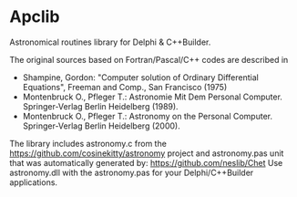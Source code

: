 # Apclib
Astronomical routines library for Delphi &amp; C++Builder.


The original sources based on Fortran/Pascal/C++ codes are described in
  - Shampine, Gordon: "Computer solution of Ordinary Differential Equations",
    Freeman and Comp., San Francisco (1975)
  - Montenbruck O., Pfleger T.: Astronomie Mit Dem Personal Computer.
    Springer-Verlag Berlin Heidelberg (1989).
  - Montenbruck O., Pfleger T.: Astronomy on the Personal Computer.
    Springer-Verlag Berlin Heidelberg (2000).
    

The library includes astronomy.c from the https://github.com/cosinekitty/astronomy project
and astronomy.pas unit that was automatically generated by: https://github.com/neslib/Chet
Use astronomy.dll with the astronomy.pas for your Delphi/C++Builder applications.
